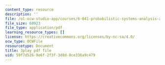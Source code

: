 ```yaml
---
content_type: resource
description: ''
file: /ol-ocw-studio-app/courses/6-041-probabilistic-systems-analysis-and-applied-probability-fall-2010/59f7d5269e6f2f3f3d8d8ce336a9c479_H_k1w3cfny8.pdf
file_size: 60923
file_type: application/pdf
learning_resource_types: []
license: https://creativecommons.org/licenses/by-nc-sa/4.0/
ocw_type: OCWFile
resourcetype: Document
title: 3play pdf file
uid: 59f7d526-9e6f-2f3f-3d8d-8ce336a9c479
---
```

